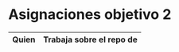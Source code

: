 # Asignaciones objetivo 2

| Quien          | Trabaja sobre el repo de |
|----------------|---------------------|
